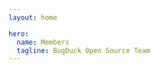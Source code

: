 ```yaml
---
layout: home

hero:
  name: Members
  tagline: BugDuck Open Source Team
---
```


<script setup>
import { VPTeamMembers } from 'vitepress/theme'

const members = [
  {
    avatar: 'https://avatars.githubusercontent.com/u/78635021?v=4',
    name: 'Acbox Liu',
    title: 'Creator',
    links: [
      { icon: 'github', link: 'https://github.com/sheepbox8646' },
      { icon: 'x', link: 'https://twitter.com/AcboxSky' }
    ]
  },
  {
    avatar: 'https://avatars.githubusercontent.com/u/57032603?v=4',
    name: '27Onion Nebell',
    title: 'Programmer',
    links: [
      { icon: 'github', link: 'https://github.com/onion108' },
      { icon: 'x', link: 'https://twitter.com/2Nebell' }
    ]
  },
  {
    avatar: 'https://avatars.githubusercontent.com/u/56634385?v=4',
    name: 'Sam Zhang',
    title: 'Programmer',
    links: [
      { icon: 'github', link: 'https://github.com/samzhangjy' },
      { icon: 'x', link: 'https://twitter.com/samzhangjy' }
    ]
  },
  {
    avatar: 'https://avatars.githubusercontent.com/u/110272607?v=4',
    name: 'PrairieFire2b',
    title: 'Programmer',
    links: [
      { icon: 'github', link: 'https://github.com/PrairieFire2b' },
    ]
  },
  {
    avatar: 'https://avatars.githubusercontent.com/u/73536163?v=4',
    name: 'Shizuku',
    title: 'Documentation',
    links: [
      { icon: 'github', link: 'https://github.com/ifshizuku' },
      { icon: 'x', link: 'https://twitter.com/ifszk' }
    ]
  },
  {
    avatar: 'https://avatars.githubusercontent.com/u/104210832?v=4',
    name: 'montmorillonite',
    title: 'Programmer | Documentation',
    links: [
      { icon: 'github', link: 'https://github.com/montmorill' },
      {
        icon: { svg: '<svg xmlns="http://www.w3.org/2000/svg" fill="none" viewBox="0 0 18 18"><path fill-rule="evenodd" d="M3.73252 2.67094c-.40023-.3861-.40023-1.02721 0-1.4133.38039-.366956.983-.366956 1.36339 0l2.12132 2.04639c.06026.05815.11146.12207.15358.19004h3.20809c.0422-.06797.0934-.13189.1536-.19004l2.1213-2.04639c.3804-.366956.983-.366956 1.3634 0 .4003.38609.4003 1.0272 0 1.4133l-.8532.82313H14c2.2091 0 4 1.79086 4 4v5.50553c0 2.2091-1.7909 4-4 4H4c-2.20914 0-4-1.7909-4-4V7.49406c0-2.20914 1.79086-3.99999 4-3.99999h.58579l-.85327-.82313ZM4 5.42343c-1.10457 0-2 .89543-2 2v5.64677c0 1.1046.89543 2 2 2h10c1.1046 0 2-.8954 2-2V7.42343c0-1.10457-.8954-2-2-2H4Zm1 3.89404c0-.55228.44772-1 1-1s1 .44772 1 1v.89403c0 .5523-.44772 1-1 1s-1-.4477-1-1v-.89403Zm7-1c-.5523 0-1 .44772-1 1v.89403c0 .5523.4477 1 1 1s1-.4477 1-1v-.89403c0-.55228-.4477-1-1-1Z" clip-rule="evenodd"/></svg>' },
        link: "https://space.bilibili.com/648265393",
      },
      {
        icon: { svg: '<svg xmlns="http://www.w3.org/2000/svg" fill="#50c8fd" viewBox="0 0 24 24"><path fill-rule="evenodd" d="M12.003 2c-2.265 0-6.29 1.364-6.29 7.325v1.195S3.55 14.96 3.55 17.474c0 .665.17 1.025.281 1.025.114 0 .902-.484 1.748-2.072 0 0-.18 2.197 1.904 3.967 0 0-1.77.495-1.77 1.182 0 .686 4.078.43 6.29 0 2.239.425 6.287.687 6.287 0 0-.688-1.768-1.182-1.768-1.182 2.085-1.77 1.905-3.967 1.905-3.967.845 1.588 1.634 2.072 1.746 2.072.111 0 .283-.36.283-1.025 0-2.514-2.166-6.954-2.166-6.954V9.325C18.29 3.364 14.268 2 12.003 2z"/></svg>' },
        link: "https://montmorill.github.io/links/QQ?2696519745",
      },
    ]
  },
  {
    avatar: 'https://avatars.githubusercontent.com/u/29159838?v=4',
    name: 'Hydration',
    title: 'Programmer',
    links: [
      { icon: 'github', link: 'https://github.com/hydrati' },
      { icon: 'x', link: 'https://twitter.com/hyachano' }
    ]
  },
  {
    avatar: 'https://avatars.githubusercontent.com/u/25446947?v=4',
    name: 'Linesoft',
    title: 'Programmer',
    links: [
      { icon: 'github', link: 'https://github.com/linesoft2' },
      { icon: 'x', link: 'https://twitter.com/linesoft_zyl' }
    ]
  }
]
</script>

<VPTeamMembers :members="members" />
